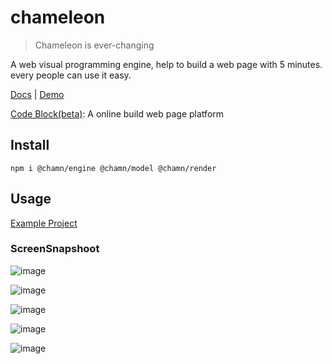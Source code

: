 # chameleon

> Chameleon is ever-changing

A web visual programming engine, help to build a web page with 5 minutes. every people can use it easy.

[Docs](https://hlerenow.github.io/chameleon/documents/) | [Demo](https://hlerenow.github.io/chameleon/)

[Code Block(beta)](http://cb.hai-fe.com/): A online build web page platform

## Install

```shell
npm i @chamn/engine @chamn/model @chamn/render
```

## Usage

[Example Project](https://github.com/ByteCrazy/chameleon-demo)

### ScreenSnapshoot

![image](https://user-images.githubusercontent.com/13299648/218920616-302a9eb6-a71a-4f4b-8e77-d892972eee2f.png)

![image](https://user-images.githubusercontent.com/13299648/218920783-0d1cc275-a238-4d80-a717-dbbbf54b4713.png)

![image](https://user-images.githubusercontent.com/13299648/218920845-0c4c549d-df56-4b0a-9b72-95dd0c0fcaf5.png)

![image](https://user-images.githubusercontent.com/13299648/218921002-a25cfdd6-f27a-4b19-83fe-a6a264e4e4b5.png)

![image](https://user-images.githubusercontent.com/13299648/218920640-9be3b1ba-1dc2-42c5-922f-f3c5f97a9d96.png)
